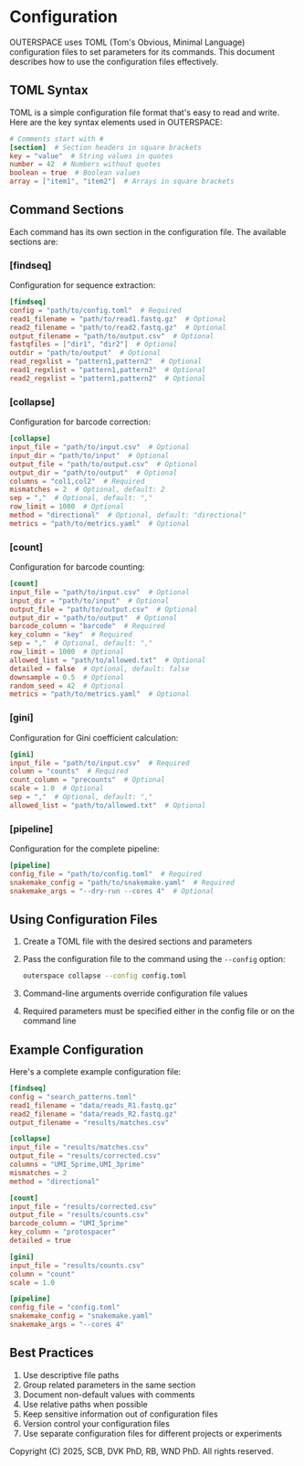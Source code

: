 # Configuration

OUTERSPACE uses TOML (Tom's Obvious, Minimal Language) configuration files to set parameters for its commands. This document describes how to use the configuration files effectively.

## TOML Syntax

TOML is a simple configuration file format that's easy to read and write. Here are the key syntax elements used in OUTERSPACE:

```toml
# Comments start with #
[section]  # Section headers in square brackets
key = "value"  # String values in quotes
number = 42  # Numbers without quotes
boolean = true  # Boolean values
array = ["item1", "item2"]  # Arrays in square brackets
```

## Command Sections

Each command has its own section in the configuration file. The available sections are:

### [findseq]
Configuration for sequence extraction:
```toml
[findseq]
config = "path/to/config.toml"  # Required
read1_filename = "path/to/read1.fastq.gz"  # Optional
read2_filename = "path/to/read2.fastq.gz"  # Optional
output_filename = "path/to/output.csv"  # Optional
fastqfiles = ["dir1", "dir2"]  # Optional
outdir = "path/to/output"  # Optional
read_regxlist = "pattern1,pattern2"  # Optional
read1_regxlist = "pattern1,pattern2"  # Optional
read2_regxlist = "pattern1,pattern2"  # Optional
```

### [collapse]
Configuration for barcode correction:
```toml
[collapse]
input_file = "path/to/input.csv"  # Optional
input_dir = "path/to/input"  # Optional
output_file = "path/to/output.csv"  # Optional
output_dir = "path/to/output"  # Optional
columns = "col1,col2"  # Required
mismatches = 2  # Optional, default: 2
sep = ","  # Optional, default: ","
row_limit = 1000  # Optional
method = "directional"  # Optional, default: "directional"
metrics = "path/to/metrics.yaml"  # Optional
```

### [count]
Configuration for barcode counting:
```toml
[count]
input_file = "path/to/input.csv"  # Optional
input_dir = "path/to/input"  # Optional
output_file = "path/to/output.csv"  # Optional
output_dir = "path/to/output"  # Optional
barcode_column = "barcode"  # Required
key_column = "key"  # Required
sep = ","  # Optional, default: ","
row_limit = 1000  # Optional
allowed_list = "path/to/allowed.txt"  # Optional
detailed = false  # Optional, default: false
downsample = 0.5  # Optional
random_seed = 42  # Optional
metrics = "path/to/metrics.yaml"  # Optional
```

### [gini]
Configuration for Gini coefficient calculation:
```toml
[gini]
input_file = "path/to/input.csv"  # Required
column = "counts"  # Required
count_column = "precounts"  # Optional
scale = 1.0  # Optional
sep = ","  # Optional, default: ","
allowed_list = "path/to/allowed.txt"  # Optional
```

### [pipeline]
Configuration for the complete pipeline:
```toml
[pipeline]
config_file = "path/to/config.toml"  # Required
snakemake_config = "path/to/snakemake.yaml"  # Required
snakemake_args = "--dry-run --cores 4"  # Optional
```

## Using Configuration Files

1. Create a TOML file with the desired sections and parameters
2. Pass the configuration file to the command using the `--config` option:
   ```bash
   outerspace collapse --config config.toml
   ```

3. Command-line arguments override configuration file values
4. Required parameters must be specified either in the config file or on the command line

## Example Configuration

Here's a complete example configuration file:

```toml
[findseq]
config = "search_patterns.toml"
read1_filename = "data/reads_R1.fastq.gz"
read2_filename = "data/reads_R2.fastq.gz"
output_filename = "results/matches.csv"

[collapse]
input_file = "results/matches.csv"
output_file = "results/corrected.csv"
columns = "UMI_5prime,UMI_3prime"
mismatches = 2
method = "directional"

[count]
input_file = "results/corrected.csv"
output_file = "results/counts.csv"
barcode_column = "UMI_5prime"
key_column = "protospacer"
detailed = true

[gini]
input_file = "results/counts.csv"
column = "count"
scale = 1.0

[pipeline]
config_file = "config.toml"
snakemake_config = "snakemake.yaml"
snakemake_args = "--cores 4"
```

## Best Practices

1. Use descriptive file paths
2. Group related parameters in the same section
3. Document non-default values with comments
4. Use relative paths when possible
5. Keep sensitive information out of configuration files
6. Version control your configuration files
7. Use separate configuration files for different projects or experiments

Copyright (C) 2025, SCB, DVK PhD, RB, WND PhD. All rights reserved.
